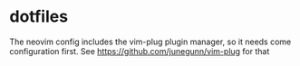 # dotfiles

The neovim config includes the vim-plug plugin manager, so it needs come configuration first.
See https://github.com/junegunn/vim-plug for that
